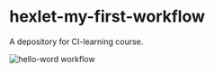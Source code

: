 # hexlet-my-first-workflow
A depository for CI-learning course. 

![hello-word workflow](https://github.com/DmitriiGoltsov/hexlet-my-first-workflow/actions/workflows/helloworld.yml/badge.svg)

